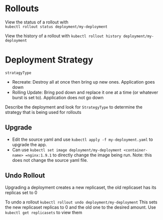 # Rollouts

View the status of a rollout with  
`kubectl rollout status deployment/my-deployment`

View the history of a rollout with
`kubectl rollout history deployment/my-deployment`

# Deployment Strategy

`stratagyType`
- Recreate: Destroy all at once then bring up new ones.  Application goes down
- Rolling Update: Bring pod down and replace it one at a time (or whatever burst is set to).  Application does not go down

Describe the deployment and look for `StrategyType` to determine the strategy that is being used for rollouts

## Upgrade

- Edit the source yaml and use `kubectl apply -f my-deployment.yaml` to upgrade the app.
- Can use `kubectl set image deployment/my-deployment <container-name> =nginx:1.9.1` to directly change the image being run.  Note: this does not change the source yaml file.

## Undo Rollout

Upgrading a deployment creates a new replicaset, the old replicaset has its replicas set to 0

To undo a rollout
`kubectl rollout undo deployment/my-deployment`
This sets the new replicaset replicas to 0 and the old one to the desired amount.
Use `kubectl get replicasets` to view them
 